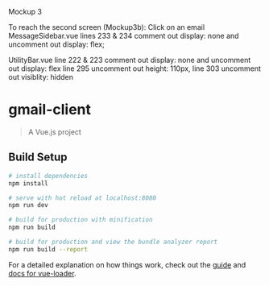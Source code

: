 Mockup 3

To reach the second screen (Mockup3b):
Click on an email
MessageSidebar.vue lines 233 & 234 comment out display: none and uncomment out display: flex;

UtilityBar.vue line 222 & 223 comment out display: none and uncomment out display: flex
	line 295 uncomment out height: 110px, line 303 uncomment out visiblity: hidden




# gmail-client

> A Vue.js project

## Build Setup

``` bash
# install dependencies
npm install

# serve with hot reload at localhost:8080
npm run dev

# build for production with minification
npm run build

# build for production and view the bundle analyzer report
npm run build --report
```

For a detailed explanation on how things work, check out the [guide](http://vuejs-templates.github.io/webpack/) and [docs for vue-loader](http://vuejs.github.io/vue-loader).
